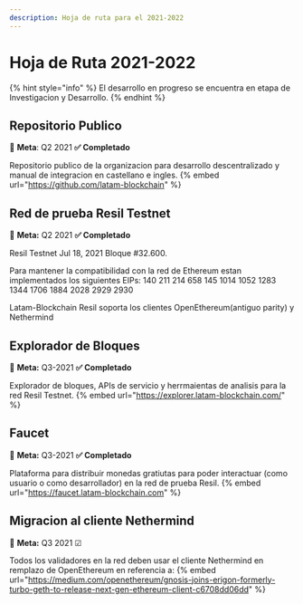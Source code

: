 ```yaml
---
description: Hoja de ruta para el 2021-2022
---
```


# Hoja de Ruta 2021-2022

{% hint style="info" %}
El desarrollo en progreso se encuentra en etapa de Investigacion y Desarrollo.
{% endhint %}

## Repositorio Publico

🎯 **Meta**: Q2 2021 **✅ Completado**

Repositorio publico de la organizacion para desarrollo descentralizado y manual de integracion en castellano e ingles. 
{% embed url="https://github.com/latam-blockchain" %}

## Red de prueba Resil Testnet

🎯 **Meta:** Q2 2021 **✅ Completado**  

Resil Testnet Jul 18, 2021 Bloque #32.600.

Para mantener la compatibilidad con la red de Ethereum estan implementados los siguientes EIPs: 140 211 214 658 145 1014 1052 1283 1344 1706 1884 2028 2929 2930

Latam-Blockchain Resil soporta los clientes OpenEthereum(antiguo parity) y Nethermind

## Explorador de Bloques

🎯 **Meta:** Q3-2021 **✅ Completado**    

Explorador de bloques, APIs de servicio y herrmaientas de analisis para la red Resil Testnet.
{% embed url="https://explorer.latam-blockchain.com/" %}

## Faucet

🎯 **Meta:** Q3-2021 **✅ Completado**   

Plataforma para distribuir monedas gratiutas para poder interactuar (como usuario o como desarrollador) en la red de prueba Resil.
{% embed url="https://faucet.latam-blockchain.com" %}

## **Migracion al cliente Nethermind**

🎯 **Meta:** Q3 2021 ☑   

Todos los validadores en la red deben usar el cliente Nethermind en remplazo de OpenEthereum en referencia a:
{% embed url="https://medium.com/openethereum/gnosis-joins-erigon-formerly-turbo-geth-to-release-next-gen-ethereum-client-c6708dd06dd" %}




